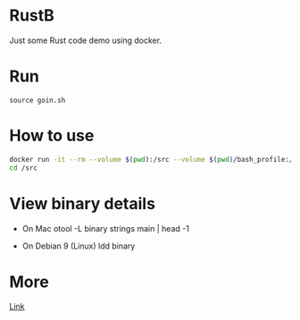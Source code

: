 # RustB
Just some Rust code demo using docker.

# Run
`source goin.sh`

# How to use
```bash
docker run -it --rm --volume $(pwd):/src --volume $(pwd)/bash_profile:/.bash_profile rust bash 
cd /src
```

# View binary details
- On Mac
	otool -L binary
	strings main | head -1

- On Debian 9 (Linux)
	ldd binary

# More
[Link](https://bxbrenden.github.io/)
